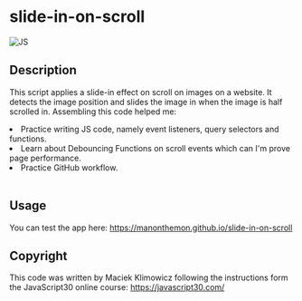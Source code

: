 # slide-in-on-scroll

 ![JS](https://img.shields.io/badge/JavaScript-323330?style=for-the-badge&logo=javascript&logoColor=F7DF1E)


## Description

This script applies a slide-in effect on scroll on images on a website. It detects the image position and slides the image in when the image is half scrolled in. Assembling this code helped me:

<li>Practice writing JS code, namely event listeners, query selectors and functions.</li>
<li>Learn about Debouncing Functions on scroll events which can I'm prove page performance. </li>
<li>Practice GitHub workflow.</li><br>

## Usage

You can test the app here: https://manonthemon.github.io/slide-in-on-scroll

## Copyright

This code was written by Maciek Klimowicz following the instructions form the JavaScript30 online course: https://javascript30.com/
